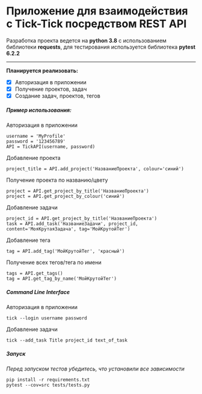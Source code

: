 # Приложение для взаимодействия с Tick-Tick посредством REST API

Разработка проекта ведется на **python 3.8** с использованием библиотеки **requests**, для тестирования используется библиотека **pytest 6.2.2**

------

<b>Планируется реализовать:</b>

- [x] Авторизация в приложении
- [x] Получение проектов, задач
- [x] Создание задач, проектов, тегов

##### Пример использования:

Авторизация в приложении

```
username = 'MyProfile'
password = '123456789'
API = TickAPI(username, password)
```

Добавление проекта

```
project_title = API.add_project('НазваниеПроекта', colour='синий')
```

Получение проекта по названию/цвету

```
project = API.get_project_by_title('НазваниеПроекта')
project = API.get_project_by_colour('синий')
```

Добавление задачи

```
project_id = API.get_project_by_title('НазваниеПроекта')
task = API.add_task('НазваниеЗадачи', project_id, content='МояКрутаяЗадача', tag='МойКрутойТег')
```

Добавление тега

```
tag = API.add_tag('МойКрутойТег', 'красный')
```

Получение всех тегов/тега по имени

```
tags = API.get_tags()
tag = API.get_tag_by_name('МойКрутойТег')
```



##### **Command Line Interface**

Авторизация в приложении

```
tick --login username password
```

Добавление задачи

```
tick --add_task Title project_id text_of_task
```

##### Запуск

*Перед запуском тестов убедитесь, что установили все зависимости*

```
pip install -r requirements.txt
pytest --cov=src tests/tests.py
```

